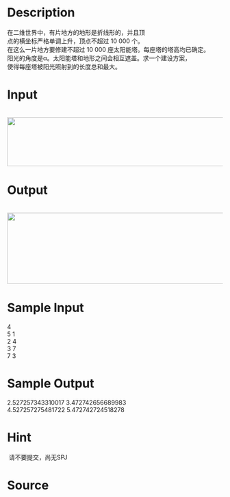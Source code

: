 
# Description

<div class="content"><div>在二维世界中，有片地方的地形是折线形的，并且顶</div>
<div>点的横坐标严格单调上升，顶点不超过 10 000 个。 </div>
<div>在这么一片地方要修建不超过 10 000 座太阳能塔。每座塔的塔高均已确定。 </div>
<div>阳光的角度是α。太阳能塔和地形之间会相互遮盖。求一个建设方案，</div>
<div>使得每座塔被阳光照射到的长度总和最大。 </div>
<p></p></div>

# Input

<div class="content"><p> <img src="source/bzoj/4090/img/aHR0cHM6Ly9seWRzeS5jb20vSnVkZ2VPbmxpbmUvdXBsb2FkLzIwMTUwNS8xLmpwZw==.jpg" width="836" height="114" alt=""/></p></div>

# Output

<div class="content"><p> <img src="source/bzoj/4090/img/aHR0cHM6Ly9seWRzeS5jb20vSnVkZ2VPbmxpbmUvdXBsb2FkLzIwMTUwNS8yLmpwZw==.jpg" width="839" height="166" alt=""/></p></div>

# Sample Input

<div class="content"><span class="sampledata">4 <br/>
5 1 <br/>
2 4 <br/>
3 7 <br/>
7 3 </span></div>

# Sample Output

<div class="content"><span class="sampledata">2.527257343310017 3.472742656689983 <br/>
4.527257275481722 5.472742724518278 </span></div>

# Hint

<div class="content"><p></p><p> 请不要提交，尚无SPJ</p><p></p></div>

# Source

<div class="content"><p><a href="problemset.php?search="></a></p></div>

